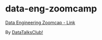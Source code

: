 # data-eng-zoomcamp
[Data Engineering Zoomcap - Link](https://github.com/DataTalksClub/data-engineering-zoomcamp)

By [DataTalksClub!](https://datatalks.club/)
